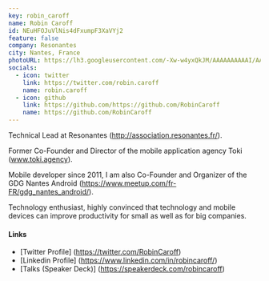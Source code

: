 ```yaml
---
key: robin_caroff
name: Robin Caroff
id: NEuHFOJuVlNis4dFxumpF3XaVYj2
feature: false
company: Resonantes
city: Nantes, France
photoURL: https://lh3.googleusercontent.com/-Xw-w4yxQkJM/AAAAAAAAAAI/AAAAAAAAAqA/5rG7YVfMr0Q/photo.jpg
socials:
  - icon: twitter
    link: https://twitter.com/robin.caroff
    name: robin.caroff
  - icon: github
    link: https://github.com/https://github.com/RobinCaroff
    name: https://github.com/RobinCaroff
---
```

Technical Lead at Resonantes (http://association.resonantes.fr/).

Former Co-Founder and Director of the mobile application agency Toki (www.toki.agency).

Mobile developer since 2011, I am also Co-Founder and Organizer of the GDG Nantes Android (https://www.meetup.com/fr-FR/gdg_nantes_android/).

Technology enthusiast, highly convinced that technology and mobile devices can improve productivity for small as well as for big companies.


#### Links

* [Twitter Profile] (https://twitter.com/RobinCaroff)
* [Linkedin Profile] (https://www.linkedin.com/in/robincaroff/)
* [Talks (Speaker Deck)] (https://speakerdeck.com/robincaroff)

